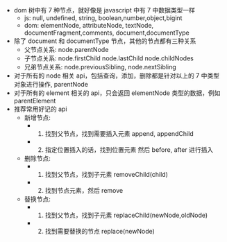 - dom 树中有 7 种节点，就好像是 javascript 中有 7 中数据类型一样
  - js: null, undefined, string, boolean,number,object,bigint
  - dom: elementNode, attributeNode, textNode, documentFragment,comments, document,documentType
- 除了 document 和 documentType 节点，其他的节点都有三种关系
  - 父节点关系: node.parentNode
  - 子节点关系: node.firstChild node.lastChild node.childNodes
  - 兄弟节点关系: node.previousSibling, node.nextSibling
- 对于所有的 node 相关 api，包括查询，添加，删除都是针对以上的 7 中类型对象进行操作, parentNode
- 对于所有的 element 相关的 api，只会返回 elementNode 类型的数据，例如 parentElement
- 推荐常用好记的 api
  - 新增节点:
    - 1. 找到父节点，找到需要插入元素 append, appendChild
    - 2. 指定位置插入的话，找到位置元素 然后 before, after 进行插入
  - 删除节点:
    - 1. 找到父节点，找到子元素 removeChild(child)
    - 2. 找到节点元素，然后 remove
  - 替换节点:
    - 1. 找到父节点，找到子元素 replaceChild(newNode,oldNode)
    - 2. 找到需要替换的节点 replace(newNode)
